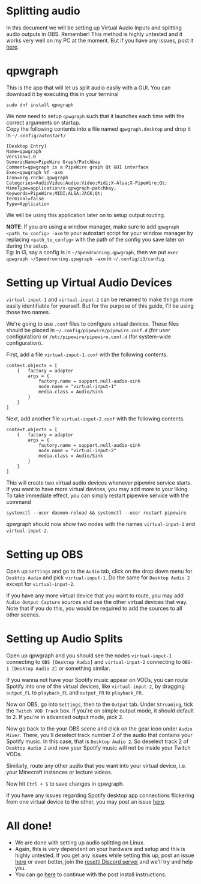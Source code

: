 # Splitting audio

In this document we will be setting up Virtual Audio Inputs and splitting audio outputs in OBS. Remember! This method is highly untested and it works very well on my PC at the moment. But if you have any issues, post it [here](https://github.com/sathya-pramodh/linux-mcsr/issues).

# qpwgraph

This is the app that will let us split audio easily with a GUI. You can download it by executing this in your terminal

```
sudo dnf install qpwgraph
```

We now need to setup `qpwgraph` such that it launches each time with the correct arguments on startup.  
Copy the following contents into a file named `qpwgraph.desktop` and drop it in `~/.config/autostart/`

```
[Desktop Entry]
Name=qpwgraph
Version=1.0
GenericName=PipeWire Graph/Patchbay
Comment=qpwgraph is a PipeWire graph Qt GUI interface
Exec=qpwgraph %f -axm
Icon=org.rncbc.qpwgraph
Categories=AudioVideo;Audio;Video;Midi;X-Alsa;X-PipeWire;Qt;
MimeType=application/x-qpwgraph-patchbay;
Keywords=PipeWire;MIDI;ALSA;JACK;Qt;
Terminal=false
Type=Application
```

We will be using this application later on to setup output routing.  

**NOTE**: If you are using a window manager, make sure to add `qpwgraph <path_to_config> -axm` to your autostart script for your window manager by replacing `<path_to_config>` with the path of the config you save later on during the setup.  
Eg: In i3, say a config is in `~/Speedrunning.qpwgraph`, then we put `exec qpwgraph ~/Speedrunning.qpwgraph -axm` in `~/.config/i3/config`.

# Setting up Virtual Audio Devices

`virtual-input-1` and `virtual-input-2` can be renamed to make things more easily identifiable for yourself. But for the purpose of this guide, I'll be using those two names.

We're going to use `.conf` files to configure virtual devices. These files should be placed in `~/.config/pipewire/pipewire.conf.d` (for user configuration) or `/etc/pipewire/pipewire.conf.d` (for system-wide configuration).

First, add a file `virtual-input-1.conf` with the following contents.
```
context.objects = [
	{	factory = adapter
		args = {
			factory.name = support.null-audio-sink
			node.name = "virtual-input-1"
			media.class = Audio/Sink
		}
	}
]
```

Next, add another file `virtual-input-2.conf` with the following contents.

```
context.objects = [
	{	factory = adapter
		args = {
			factory.name = support.null-audio-sink
			node.name = "virtual-input-2"
			media.class = Audio/Sink
		}
	}
]
```


This will create two virtual audio devices whenever pipewire service starts. If you want to have more virtual devices, you may add more to your liking. To take immediate effect, you can simply restart pipewire service with the command

```
systemctl --user daemon-reload && systemctl --user restart pipewire
```

qpwgraph should now show two nodes with the names `virtual-input-1` and `virtual-input-2`.


# Setting up OBS

Open up `Settings` and go to the `Audio` tab, click on the drop down menu for `Desktop Audio` and pick `virtual-input-1`. Do the same for `Desktop Audio 2` except for `virtual-input-2`.

If you have any more virtual device that you want to route, you may add `Audio Output Capture` sources and use the other virtual devices that way. Note that if you do this, you would be required to add the sources to all other scenes.

# Setting up Audio Splits

Open up qpwgraph and you should see the nodes `virtual-input-1` connecting to `OBS [Desktop Audio]` and `virtual-input-2` connecting to `OBS-1 [Desktop Audio 2]` or something similar.

If you wanna not have your Spotify music appear on VODs, you can route Spotify into one of the virtual devices, like `virtual-input-2`, by dragging `output_FL` to `playback_FL` and `output_FR` to `playback_FR`.

Now on OBS, go into `Settings`, then to the `Output` tab. Under `Streaming`, tick the `Twitch VOD Track` box. If you're on simple output mode, it should default to 2. If you're in advanced output mode, pick 2.

Now go back to the your OBS scene and click on the gear icon under `Audio Mixer`. There, you'll deselect track number 2 of the audio that contains your Spotify music. In this case, that is `Desktop Audio 2`. So deselect track 2 of `Desktop Audio 2` and now your Spotify music will not be inside your Twitch VODs.

Similarly, route any other audio that you want into your virtual device, i.e. your Minecraft instances or lecture videos.

Now hit `Ctrl + S` to save changes in qpwgraph.

If you have any issues regarding Spotify desktop app connections flickering from one virtual device to the other, you may post an issue [here](https://github.com/sathya-pramodh/linux-mcsr/issues).

# All done!

- We are done with setting up audio splitting on Linux.
- Again, this is very dependent on your hardware and setup and this is highly untested. If you get any issues while setting this up, post an issue [here](https://github.com/sathya-pramodh/linux-mcsr/issues) or even better, join the [resetti Discord server](https://discord.gg/g9b99fxW) and we'll try and help you.
- You can go [here](https://github.com/sathya-pramodh/linux-mcsr/blob/main/doc/post-install.md#update-cycle) to continue with the post install instructions.
